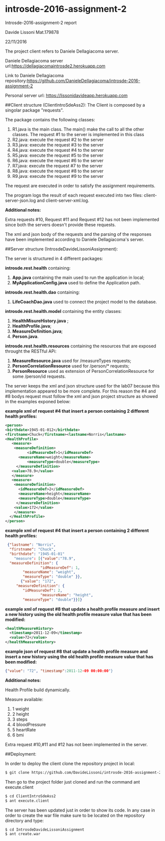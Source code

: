 # introsde-2016-assignment-2

Introsde-2016-assignment-2 report

Davide Lissoni Mat.179878

22/11/2016

The project client refers to Daniele Dellagiacoma server.

Daniele Dellagiacoma server url:https://dellagiacomaintrosde2.herokuapp.com

Link to Daniele Dellagiacoma repository:https://github.com/DanieleDellagiacoma/introsde-2016-assignment-2

Personal server url: https://lissonidavideapp.herokuapp.com


##Client structure (ClientIntroSdeAss2):
The Client is composed by a singolar package "requests".

The package contains the following classes:

1. R1.java is the main class. The main() make the call to all the other classes. The request #1 to the server is implemented in this class  
2. R2.java: execute the request #2 to the server
3. R3.java: execute the request #3 to the server
4. R4.java: execute the request #4 to the server
5. R5.java: execute the request #5 to the server
6. R6.java: execute the request #6 to the server
7. R7.java: execute the request #7 to the server
8. R8.java: execute the request #8 to the server
9. R9.java: execute the request #9 to the server

The request are executed in order to satisfy the assignment requirements.

The program logs the result of each request executed into two files: client-server-json.log and client-server-xml.log.

**Additional notes:**

Extra requests #10, Request #11 and Request #12 has not been implemented since both the servers doesn't provide these requests.

The xml and json body of the requests and the parsing of the responses have been implemented according to Daniele Dellagiacoma's server.


##Server structure (IntrosdeDavideLissoniAssignment):

The server is structured in 4 different packages:

**introsde.rest.health** containing:

1. **App.java** containing the main used to run the application in local;
2. **MyApplicationConfig.java** used to define the Application path.

**introsde.rest.health.dao** containing:

1. **LifeCoachDao.java** used to connect the project model to the database.

**introsde.rest.health.model** containing the entity classes:

1. **HealthMisureHistory.java** ;
2. **HealthProfile.java**;
3. **MeasureDefinition.java**;
4. **Person.java**.

**introsde.rest.health.resources** containing the resources that are exposed throught the RESTful APi:

1. **MeasureResource.java** used for /measureTypes requests;
2. **PersonCorrelationResource** used for /person/* requests;
3. **PersonResource** used as extension of PersonCorrelationResource for some /person/id requests.


The server keeps the xml and json structure used for the lab07 because this implementation appeared to be more complete.
For this reason the #4 and #8 bodys request must follow the xml and json project structure as showed in the examples exponed below:

**example xml of request #4 that insert a person containing 2 different health profiles:**
```xml
<person>
<birthdate>1945-01-012</birthdate>
<firstname>Chuck</firstname><lastname>Norris</lastname>
<HealthProfile>
   <measure>
	<measureDefinition>
          <idMeasureDef>1</idMeasureDef>
	  <measureName>weight</measureName>
          <measureType>double</measureType>
	 </measureDefinition>
   <value>78.9</value>
   </measure>
   <measure>
    <measureDefinition>
      <idMeasureDef>2</idMeasureDef>
      <measureName>height</measureName>
      <measureType>double</measureType>
     </measureDefinition>
    <value>172</value>
    </measure>
  </HealthProfile>
</person>
```
**example xml of request #4 that insert a person containing 2 different health profiles:**
```json
 {"lastname": "Norris",
  "firstname": "Chuck",
  "birthdate": "1945-01-01"
	"measure": [{"value":"78.9",
  "measureDefinition": {
				"idMeasureDef": 1,
        "measureName": "weight",
        "measureType": "double" }},
	   {"value": "172",
     "measureDefinition": {
        "idMeasureDef": 2,
				"measureName": "height",
        "measureType": "double"}}]}
```
**example xml of request #8 that update a health profile measure and insert a new history using the old health profile measure value that has been modified:**
```xml
<healthMeasureHistory>
  <timestamp>2011-12-09</timestamp>
  <value>72</value>
</healthMeasureHistory>
```
**example json of request #8 that update a health profile measure and insert a new history using the old health profile measure value that has been modified:**
```json
{"value": "72", "timestamp":2011-12-09 00:00:00"}
```
**Additional notes:**

Health Profile build dynamically.

Measure available:

1. 1 weight
2. 2 height
3. 3 steps
4. 4 bloodPressure
5. 5 heartRate
6. 6 bmi

Extra request #10,#11 and #12 has not been implemented in the server.

##Deployment:

In order to deploy the client clone the repository project in local:
```sh
$ git clone https://github.com/DavideLissoni/introsde-2016-assignment-2.git
```

Then go to the project folder just cloned and run the command ant execute.client

```sh
$ cd ClientIntroSdeAss2
$ ant execute.client
```

The server has been updated just in order to show its code.
In any case in order to create the war file make sure to be located on the repository directory and type:

```sh
$ cd IntrosdeDavideLissoniAssignment
$ ant create.war
```
 
